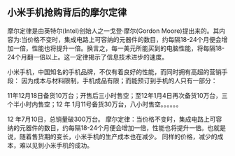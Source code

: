 ## 小米手机抢购背后的摩尔定律
摩尔定律是由英特尔(Intel)创始人之一戈登·摩尔(Gordon Moore)提出来的。其内容为:当价格不变时，集成电路上可容纳的元器件的数目，约每隔18-24个月便会增加一倍，性能也将提升一倍。换言之，每一美元所能买到的电脑性能，将每隔18-24个月翻一倍以上。这一定律揭示了信息技术进步的速度。

小米手机，中国知名的手机品牌，不仅有着良好的性能，而同时拥有高超的营销手段：
因为成本与材料限制，手机成品有限；而能预订到手机的人只有一部分：

11年12月18日备货10万台；开售后三小时售空；至12年1月4日再次备货10万台，三个半小时内售空；12 年  1月11号备货30万台，八小时售空。。。。。。

12 年7月10日，总销量破300万台。
摩尔定律：当价格不变时，集成电路上可容纳的元器件的数目，约每隔18-24个月便会增加一倍，性能也将提升一倍。也就是说，随着售货期的变长，小米手机的生产成本也在减少。
同样的价格，减少的成本，难以见到小米手机的成功。

